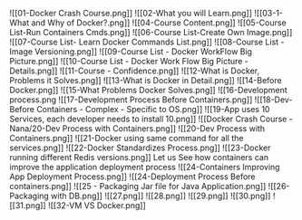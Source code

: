![[01-Docker Crash Course.png]] 
![[02-What you will Learn.png]] 
![[03-1-What and Why of Docker?.png]]
![[04-Course Content.png]]
![[05-Course List-Run Containers Cmds.png]]
![[06-Course List-Create Own Image.png]]
![[07-Course List- Learn Docker Commands List.png]]
![[08-Course List - Image Versioning.png]] 
![[09-Course List - Docker WorkFlow Big Picture.png]] 
![[10-Course List - Docker Work Flow Big Picture -Details.png]] 
![[11-Course - Confidence.png]] 
![[12-What is Docker, Problems it Solves.png]]
![[13-What is Docker in Detail.png]]
![[14-Before Docker.png]]
![[15-What Problems Docker Solves.png]] 
![[16-Development process.png
![[17-Development Process Before Containers.png]]
![[18-Dev-Before Containers - Complex - Specific to OS.png]]
![[19-App uses 10 Services, each developer needs to install 10.png]] 
![[Docker Crash Course - Nana/20-Dev Process with Containers.png]]
![[20-Dev Process with Containers.png]] 
![[21-Docker using same command for all the services.png]]
![[22-Docker Standardizes Process.png]]
![[23-Docker running different Redis versions.png]] 
Let us See how containers can improve the application deployment process 
![[24-Containers Improving App Deployment Process.png]] 
![[24-Deployment Process Before containers.png]] 
![[25 - Packaging Jar file for Java Application.png]]
![[26-Packaging with DB.png]] 
![[27.png]] 
![[28.png]]
![[29.png]] 
![[30.png]] 
![[31.png]] 
![[32-VM VS Docker.png]]
